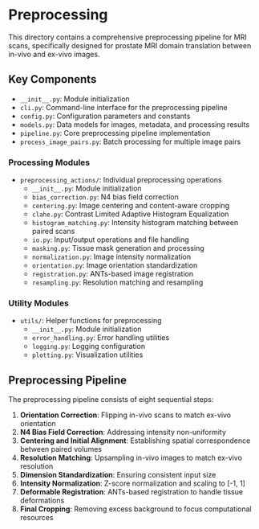 # Preprocessing

This directory contains a comprehensive preprocessing pipeline for MRI scans, specifically designed for prostate MRI
domain translation between in-vivo and ex-vivo images.

## Key Components

- `__init__.py`: Module initialization
- `cli.py`: Command-line interface for the preprocessing pipeline
- `config.py`: Configuration parameters and constants
- `models.py`: Data models for images, metadata, and processing results
- `pipeline.py`: Core preprocessing pipeline implementation
- `process_image_pairs.py`: Batch processing for multiple image pairs

### Processing Modules

- `preprocessing_actions/`: Individual preprocessing operations
    - `__init__.py`: Module initialization
    - `bias_correction.py`: N4 bias field correction
    - `centering.py`: Image centering and content-aware cropping
    - `clahe.py`: Contrast Limited Adaptive Histogram Equalization
    - `histogram_matching.py`: Intensity histogram matching between paired scans
    - `io.py`: Input/output operations and file handling
    - `masking.py`: Tissue mask generation and processing
    - `normalization.py`: Image intensity normalization
    - `orientation.py`: Image orientation standardization
    - `registration.py`: ANTs-based image registration
    - `resampling.py`: Resolution matching and resampling

### Utility Modules

- `utils/`: Helper functions for preprocessing
    - `__init__.py`: Module initialization
    - `error_handling.py`: Error handling utilities
    - `logging.py`: Logging configuration
    - `plotting.py`: Visualization utilities

## Preprocessing Pipeline

The preprocessing pipeline consists of eight sequential steps:

1. **Orientation Correction**: Flipping in-vivo scans to match ex-vivo orientation
2. **N4 Bias Field Correction**: Addressing intensity non-uniformity
3. **Centering and Initial Alignment**: Establishing spatial correspondence between paired volumes
4. **Resolution Matching**: Upsampling in-vivo images to match ex-vivo resolution
5. **Dimension Standardization**: Ensuring consistent input size
6. **Intensity Normalization**: Z-score normalization and scaling to [-1, 1]
7. **Deformable Registration**: ANTs-based registration to handle tissue deformations
8. **Final Cropping**: Removing excess background to focus computational resources

